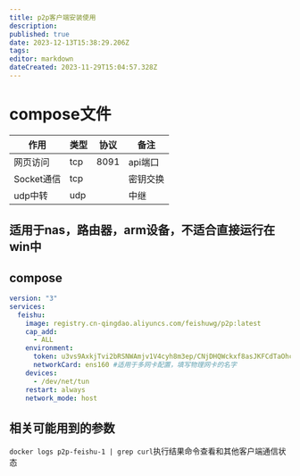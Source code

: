 ```yaml
---
title: p2p客户端安装使用
description: 
published: true
date: 2023-12-13T15:38:29.206Z
tags: 
editor: markdown
dateCreated: 2023-11-29T15:04:57.328Z
---
```




# compose文件

| 作用       | 类型 | 协议        | 备注                               |
| ---------- | ---- | ----------- | ---------------------------------- |
| 网页访问    | tcp  | 8091  | api端口                         |
| Socket通信 | tcp  |      | 密钥交换                       |
| udp中转   | udp  |        | 中继 |

## 适用于nas，路由器，arm设备，不适合直接运行在win中
## compose
```yaml
version: "3"
services:
  feishu:
    image: registry.cn-qingdao.aliyuncs.com/feishuwg/p2p:latest
    cap_add:
      - ALL
    environment:
      token: u3vs9AxkjTvi2bRSNWAmjv1V4cyh8m3ep/CNjDHQWckxf8asJKFCdTaOhcf/DVH2pMfeb+R0wIbQ4HgeHg8v+BBY620AQssIKnpZQX4BTXft6Is3c+Fc3uYUvN5ipSv1LIv8OVLOmaf1vuR+/sKKOQ==  # 此token为客户端配置根据情况修改
      networkCard: ens160 #适用于多网卡配置，填写物理网卡的名字
    devices:
      - /dev/net/tun
    restart: always
    network_mode: host
```

## 相关可能用到的参数
`docker logs p2p-feishu-1 | grep curl`执行结果命令查看和其他客户端通信状态